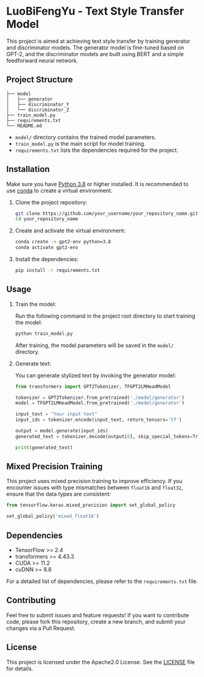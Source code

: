
# LuoBiFengYu - Text Style Transfer Model

This project is aimed at achieving text style transfer by training generator and discriminator models. The generator model is fine-tuned based on GPT-2, and the discriminator models are built using BERT and a simple feedforward neural network.

## Project Structure

```
├── model
│   ├── generator
│   ├── discriminator_Y
│   └── discriminator_Z
├── train_model.py
├── requirements.txt
└── README.md
```

- `model/` directory contains the trained model parameters.
- `train_model.py` is the main script for model training.
- `requirements.txt` lists the dependencies required for the project.

## Installation

Make sure you have [Python 3.8](https://www.python.org/downloads/) or higher installed. It is recommended to use [conda](https://docs.conda.io/projects/conda/en/latest/user-guide/install/index.html) to create a virtual environment.

1. Clone the project repository:

   ```bash
   git clone https://github.com/your_username/your_repository_name.git
   cd your_repository_name
   ```

2. Create and activate the virtual environment:

   ```bash
   conda create -n gpt2-env python=3.8
   conda activate gpt2-env
   ```

3. Install the dependencies:

   ```bash
   pip install -r requirements.txt
   ```

## Usage

1. Train the model:

   Run the following command in the project root directory to start training the model:

   ```bash
   python train_model.py
   ```

   After training, the model parameters will be saved in the `model/` directory.

2. Generate text:

   You can generate stylized text by invoking the generator model:

   ```python
   from transformers import GPT2Tokenizer, TFGPT2LMHeadModel

   tokenizer = GPT2Tokenizer.from_pretrained('./model/generator')
   model = TFGPT2LMHeadModel.from_pretrained('./model/generator')

   input_text = "Your input text"
   input_ids = tokenizer.encode(input_text, return_tensors='tf')

   output = model.generate(input_ids)
   generated_text = tokenizer.decode(output[0], skip_special_tokens=True)

   print(generated_text)
   ```

## Mixed Precision Training

This project uses mixed precision training to improve efficiency. If you encounter issues with type mismatches between `float16` and `float32`, ensure that the data types are consistent:

```python
from tensorflow.keras.mixed_precision import set_global_policy

set_global_policy('mixed_float16')
```

## Dependencies

- TensorFlow >= 2.4
- transformers >= 4.43.3
- CUDA >= 11.2
- cuDNN >= 8.8

For a detailed list of dependencies, please refer to the `requirements.txt` file.

## Contributing

Feel free to submit issues and feature requests! If you want to contribute code, please fork this repository, create a new branch, and submit your changes via a Pull Request.

## License

This project is licensed under the Apache2.0 License. See the [LICENSE](./LICENSE) file for details.
